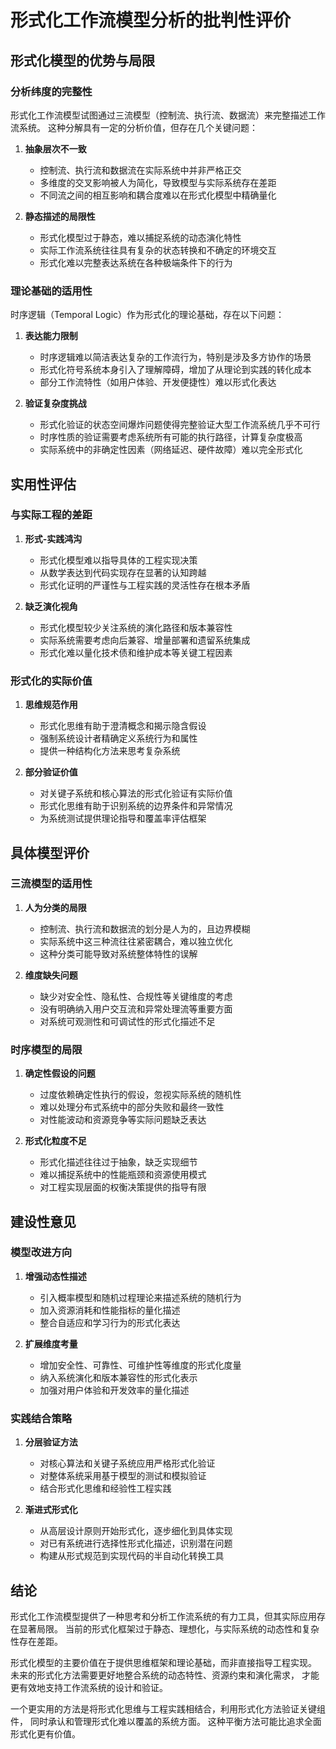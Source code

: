 # 形式化工作流模型分析的批判性评价

## 形式化模型的优势与局限

### 分析纬度的完整性

形式化工作流模型试图通过三流模型（控制流、执行流、数据流）来完整描述工作流系统。
这种分解具有一定的分析价值，但存在几个关键问题：

1. **抽象层次不一致**
   - 控制流、执行流和数据流在实际系统中并非严格正交
   - 多维度的交叉影响被人为简化，导致模型与实际系统存在差距
   - 不同流之间的相互影响和耦合度难以在形式化模型中精确量化

2. **静态描述的局限性**
   - 形式化模型过于静态，难以捕捉系统的动态演化特性
   - 实际工作流系统往往具有复杂的状态转换和不确定的环境交互
   - 形式化难以完整表达系统在各种极端条件下的行为

### 理论基础的适用性

时序逻辑（Temporal Logic）作为形式化的理论基础，存在以下问题：

1. **表达能力限制**
   - 时序逻辑难以简洁表达复杂的工作流行为，特别是涉及多方协作的场景
   - 形式化符号系统本身引入了理解障碍，增加了从理论到实践的转化成本
   - 部分工作流特性（如用户体验、开发便捷性）难以形式化表达

2. **验证复杂度挑战**
   - 形式化验证的状态空间爆炸问题使得完整验证大型工作流系统几乎不可行
   - 时序性质的验证需要考虑系统所有可能的执行路径，计算复杂度极高
   - 实际系统中的非确定性因素（网络延迟、硬件故障）难以完全形式化

## 实用性评估

### 与实际工程的差距

1. **形式-实践鸿沟**
   - 形式化模型难以指导具体的工程实现决策
   - 从数学表达到代码实现存在显著的认知跨越
   - 形式化证明的严谨性与工程实践的灵活性存在根本矛盾

2. **缺乏演化视角**
   - 形式化模型较少关注系统的演化路径和版本兼容性
   - 实际系统需要考虑向后兼容、增量部署和遗留系统集成
   - 形式化难以量化技术债和维护成本等关键工程因素

### 形式化的实际价值

1. **思维规范作用**
   - 形式化思维有助于澄清概念和揭示隐含假设
   - 强制系统设计者精确定义系统行为和属性
   - 提供一种结构化方法来思考复杂系统

2. **部分验证价值**
   - 对关键子系统和核心算法的形式化验证有实际价值
   - 形式化思维有助于识别系统的边界条件和异常情况
   - 为系统测试提供理论指导和覆盖率评估框架

## 具体模型评价

### 三流模型的适用性

1. **人为分类的局限**
   - 控制流、执行流和数据流的划分是人为的，且边界模糊
   - 实际系统中这三种流往往紧密耦合，难以独立优化
   - 这种分类可能导致对系统整体特性的误解

2. **维度缺失问题**
   - 缺少对安全性、隐私性、合规性等关键维度的考虑
   - 没有明确纳入用户交互流和异常处理流等重要方面
   - 对系统可观测性和可调试性的形式化描述不足

### 时序模型的局限

1. **确定性假设的问题**
   - 过度依赖确定性执行的假设，忽视实际系统的随机性
   - 难以处理分布式系统中的部分失败和最终一致性
   - 对性能波动和资源竞争等实际问题缺乏表达

2. **形式化粒度不足**
   - 形式化描述往往过于抽象，缺乏实现细节
   - 难以捕捉系统中的性能瓶颈和资源使用模式
   - 对工程实现层面的权衡决策提供的指导有限

## 建设性意见

### 模型改进方向

1. **增强动态性描述**
   - 引入概率模型和随机过程理论来描述系统的随机行为
   - 加入资源消耗和性能指标的量化描述
   - 整合自适应和学习行为的形式化表达

2. **扩展维度考量**
   - 增加安全性、可靠性、可维护性等维度的形式化度量
   - 纳入系统演化和版本兼容性的形式化表示
   - 加强对用户体验和开发效率的量化描述

### 实践结合策略

1. **分层验证方法**
   - 对核心算法和关键子系统应用严格形式化验证
   - 对整体系统采用基于模型的测试和模拟验证
   - 结合形式化思维和经验性工程实践

2. **渐进式形式化**
   - 从高层设计原则开始形式化，逐步细化到具体实现
   - 对已有系统进行选择性形式化描述，识别潜在问题
   - 构建从形式规范到实现代码的半自动化转换工具

## 结论

形式化工作流模型提供了一种思考和分析工作流系统的有力工具，但其实际应用存在显著局限。
当前的形式化框架过于静态、理想化，与实际系统的动态性和复杂性存在差距。

形式化模型的主要价值在于提供思维框架和理论基础，而非直接指导工程实现。
未来的形式化方法需要更好地整合系统的动态特性、资源约束和演化需求，
才能更有效地支持工作流系统的设计和验证。

一个更实用的方法是将形式化思维与工程实践相结合，利用形式化方法验证关键组件，
同时承认和管理形式化难以覆盖的系统方面。
这种平衡方法可能比追求全面形式化更有价值。

